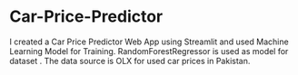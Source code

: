 # Car-Price-Predictor
I created a Car Price Predictor Web App using Streamlit and used Machine Learning Model for Training. RandomForestRegressor is used as model for dataset . The data source is OLX for used car prices in Pakistan.
